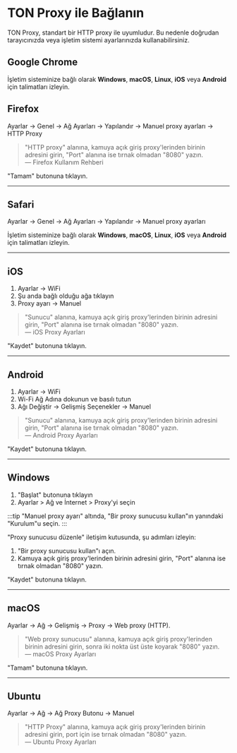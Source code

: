 # TON Proxy ile Bağlanın

TON Proxy, standart bir HTTP proxy ile uyumludur. Bu nedenle doğrudan tarayıcınızda veya işletim sistemi ayarlarınızda kullanabilirsiniz.

## Google Chrome

İşletim sisteminize bağlı olarak **Windows**, **macOS**, **Linux**, **iOS** veya **Android** için talimatları izleyin.

## Firefox

Ayarlar -> Genel -> Ağ Ayarları -> Yapılandır -> Manuel proxy ayarları -> HTTP Proxy

> "HTTP proxy" alanına, kamuya açık giriş proxy'lerinden birinin adresini girin, "Port" alanına ise tırnak olmadan "8080" yazın.  
> — Firefox Kullanım Rehberi

"Tamam" butonuna tıklayın.

---

## Safari

Ayarlar -> Genel -> Ağ Ayarları -> Yapılandır -> Manuel proxy ayarları

İşletim sisteminize bağlı olarak **Windows**, **macOS**, **Linux**, **iOS** veya **Android** için talimatları izleyin.

---

## iOS

1. Ayarlar -> WiFi
2. Şu anda bağlı olduğu ağa tıklayın
3. Proxy ayarı -> Manuel

> "Sunucu" alanına, kamuya açık giriş proxy'lerinden birinin adresini girin, "Port" alanına ise tırnak olmadan "8080" yazın.  
> — iOS Proxy Ayarları

"Kaydet" butonuna tıklayın.

---

## Android

1. Ayarlar -> WiFi
2. Wi-Fi Ağ Adına dokunun ve basılı tutun
3. Ağı Değiştir -> Gelişmiş Seçenekler -> Manuel

> "Sunucu" alanına, kamuya açık giriş proxy'lerinden birinin adresini girin, "Port" alanına ise tırnak olmadan "8080" yazın.  
> — Android Proxy Ayarları

"Kaydet" butonuna tıklayın.

---

## Windows

1. "Başlat" butonuna tıklayın
2. Ayarlar > Ağ ve İnternet > Proxy'yi seçin

:::tip
"Manuel proxy ayarı" altında, "Bir proxy sunucusu kullan"ın yanındaki "Kurulum"u seçin.
:::

"Proxy sunucusu düzenle" iletişim kutusunda, şu adımları izleyin:

1. "Bir proxy sunucusu kullan"ı açın.
2. Kamuya açık giriş proxy'lerinden birinin adresini girin, "Port" alanına ise tırnak olmadan "8080" yazın.

"Kaydet" butonuna tıklayın.

---

## macOS

Ayarlar -> Ağ -> Gelişmiş -> Proxy -> Web proxy (HTTP).

> "Web proxy sunucusu" alanına, kamuya açık giriş proxy'lerinden birinin adresini girin, sonra iki nokta üst üste koyarak "8080" yazın.  
> — macOS Proxy Ayarları

"Tamam" butonuna tıklayın.

---

## Ubuntu

Ayarlar -> Ağ -> Ağ Proxy Butonu -> Manuel

> "HTTP Proxy" alanına, kamuya açık giriş proxy'lerinden birinin adresini girin, port için ise tırnak olmadan "8080" yazın.  
> — Ubuntu Proxy Ayarları